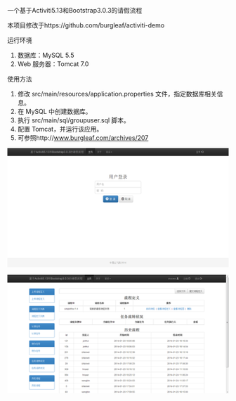 一个基于Activiti5.13和Bootstrap3.0.3的请假流程

本项目修改于https://github.com/burgleaf/activiti-demo

运行环境

1. 数据库：MySQL 5.5
2. Web 服务器：Tomcat 7.0

使用方法

1. 修改 src/main/resources/application.properties 文件，指定数据库相关信息。
2. 在 MySQL 中创建数据库。
3. 执行 src/main/sql/groupuser.sql 脚本。
4. 配置 Tomcat，并运行该应用。
5. 可参照http://www.burgleaf.com/archives/207 

![src/main/resources/snapshots/login.png](src/main/resources/snapshots/login.png)

![src/main/resources/snapshots/main.png](src/main/resources/snapshots/main.png)